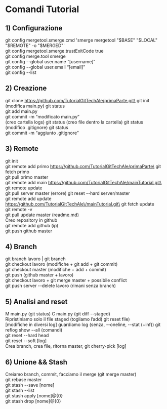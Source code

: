 # Comandi Tutorial
## 1) Configurazione
git config mergetool.smerge.cmd 'smerge mergetool "$BASE" "$LOCAL" "$REMOTE" -o "$MERGED"'\
git config mergetool.smerge.trustExitCode true\
git config merge.tool smerge\
git config --global user.name “[username]”\
git config --global user.email “[email]”\
git config --list
## 2) Creazione
git clone https://github.com/TutorialGitTechAle/primaParte.git\
git init\
(modifica main.py) git status\
git add main.py\
git commit -m “modificato main.py”\
(creo cartella logs) git status (creo file dentro la cartella) git status\
(modifico .gitignore) git status\
git commit -m “aggiunto .gitignore” 

## 3) Remote
git init\
git remote add primo https://github.com/TutorialGitTechAle/primaParte\
git fetch primo\
git pull primo master\
git remote add main https://github.com/TutorialGitTechAle/mainTutorial.git\
git remote update\
git pull server master (errore) git reset --hard server/master\
git remote add update https://github.com/TutorialGitTechAle\/mainTutorial.git\
git fetch update\
git remote -v\
git pull update master (readme.md)\
Creo repository in github\
git remote add github (ip)\
git push github master





## 4) Branch
git branch lavoro    |     git branch\
git checkout lavoro (modifiche + git add + git commit)\
git checkout master (modifiche + add + commit)\
git push (github master + lavoro)\
git checkout lavoro + git merge master + possibile conflict\
git push server --delete lavoro (rimani senza branch)

## 5) Analisi and reset
M main.py (git status) C main.py (git diff --staged)\
Ripristiniamo solo il file staged (togliamo l’add) git reset file)\
[modifiche in diversi log] guardiamo log (senza, --oneline, --stat (+inf)) git reflog show --all (comandi)\
git reset --hard head\
git reset --soft [log]\
Crea branch, crea file, ritorna master, git cherry-pick [log]

## 6) Unione && Stash
Creiamo branch, commit, facciamo il merge (git merge master)\
git rebase master\
git stash --save [nome]\
git stash --list\
git stash apply [nome]@{0} \
git stash drop [nome]@{0}

